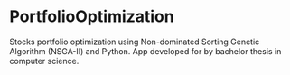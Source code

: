 # PortfolioOptimization
Stocks portfolio optimization using Non-dominated Sorting Genetic Algorithm (NSGA-II) and Python.
App developed for by bachelor thesis in computer science.
